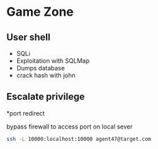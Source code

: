 # Game Zone

## User shell

* SQLi
* Exploitation with SQLMap
* Dumps database
* crack hash with john

## Escalate privilege 

*port redirect

bypass firewall to access port on local sever

```bash
ssh -L 10000:localhost:10000 agent47@target.com
```

